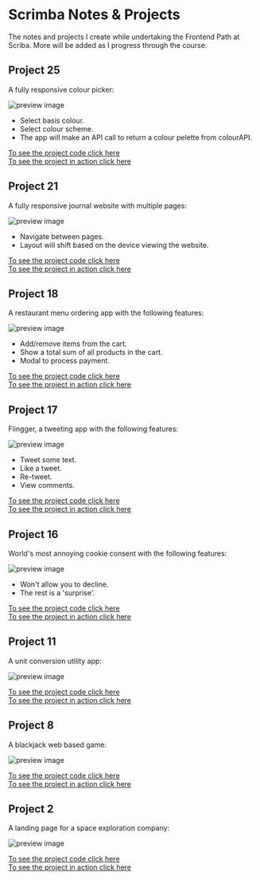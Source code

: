 # Scrimba Notes & Projects

The notes and projects I create while undertaking the Frontend Path at Scriba. More will be added as I progress through the course.

## Project 25

A fully responsive colour picker:

![preview image](25_colour_picker/assets/preview.png)

-   Select basis colour.
-   Select colour scheme.
-   The app will make an API call to return a colour pelette from colourAPI.

[To see the project code click here](https://github.com/agworkgit/scrimba/tree/main/25_colour_picker)<br>
[To see the project in action click here](https://agcolourpicker.netlify.app/)

## Project 21

A fully responsive journal website with multiple pages:

![preview image](21_learning_journal/assets/preview.jpg)

-   Navigate between pages.
-   Layout will shift based on the device viewing the website.

[To see the project code click here](https://github.com/agworkgit/scrimba/tree/main/21_learning_journal)<br>
[To see the project in action click here](https://aglearnjournal.netlify.app/)

## Project 18

A restaurant menu ordering app with the following features:

![preview image](18_ordering_app/assets/preview.jpg)

-   Add/remove items from the cart.
-   Show a total sum of all products in the cart.
-   Modal to process payment.

[To see the project code click here](https://github.com/agworkgit/scrimba/tree/main/18_ordering_app)<br>
[To see the project in action click here](https://agscrimba-ordering.netlify.app)

## Project 17

Flingger, a tweeting app with the following features:

![preview image](17_flingger/assets/preview.jpg)

-   Tweet some text.
-   Like a tweet.
-   Re-tweet.
-   View comments.

[To see the project code click here](https://github.com/agworkgit/scrimba/tree/main/17_flingger)<br>
[To see the project in action click here](https://flingger.netlify.app)

## Project 16

World's most annoying cookie consent with the following features:

![preview image](16_annoying_cookie_consent/assets/preview.jpg)

-   Won't allow you to decline.
-   The rest is a 'surprise'.

[To see the project code click here](https://github.com/agworkgit/scrimba/tree/main/16_annoying_cookie_consent)<br>
[To see the project in action click here](https://https://cookiehell-site.netlify.app)

## Project 11

A unit conversion utility app:

![preview image](11_unit_conversion/assets/preview.jpg)

[To see the project code click here](https://github.com/agworkgit/scrimba/tree/main/11_unit_conversion)<br>
[To see the project in action click here](https://agunitconvert.netlify.app/)

## Project 8

A blackjack web based game:

![preview image](8_blackjack/assets/preview.jpg)

[To see the project code click here](https://github.com/agworkgit/scrimba/tree/main/8_blackjack)<br>
[To see the project in action click here](https://agblackjack.netlify.app/)

## Project 2

A landing page for a space exploration company:

![preview image](2_space_exploration/assets/preview.jpg)

[To see the project code click here](https://github.com/agworkgit/scrimba/tree/main/2_space_exploration)<br>
[To see the project in action click here](https://spaceex-gif.netlify.app/)
